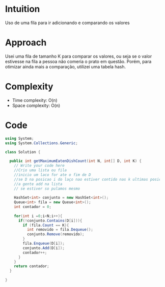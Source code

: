# Intuition
Uso de uma fila para ir adicionando e comparando os valores

# Approach
Usei uma fila de tamanho K para comparar os valores, ou seja se o valor estivesse na fila a pessoa não comeria o prato em questão. Porém, para otimizar ainda mais a comparação, utilizei uma tabela hash.


# Complexity
- Time complexity: O(n)
- Space complexity: O(n)

# Code
```csharp []
using System;
using System.Collections.Generic;

class Solution {
  
  public int getMaximumEatenDishCount(int N, int[] D, int K) {
    // Write your code here
    //Crio uma lista ou fila
    //inicio um laco for ate o fim de D
    //se D na posicao i do laço nao estiver contido nas k ultimas posicoes
    //a gente add na lista
    // se estiver so pulamos mesmo
    
    HashSet<int> conjunto = new HashSet<int>();
    Queue<int> fila = new Queue<int>();
    int contador = 0;
    
    for(int i =0;i<N;i++){        
      if(!conjunto.Contains(D[i])){        
        if (fila.Count == K){
          int removido = fila.Dequeue(); 
          conjunto.Remove(removido); 
        }
        fila.Enqueue(D[i]); 
        conjunto.Add(D[i]); 
        contador++;        
      }
    }
    return contador;
  }
  
}

```
